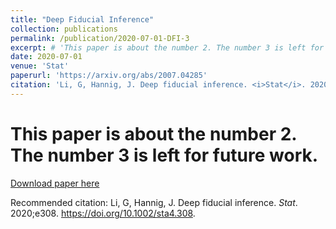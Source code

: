 ```yaml
---
title: "Deep Fiducial Inference"
collection: publications
permalink: /publication/2020-07-01-DFI-3
excerpt: # 'This paper is about the number 2. The number 3 is left for future work.'
date: 2020-07-01
venue: 'Stat'
paperurl: 'https://arxiv.org/abs/2007.04285'
citation: 'Li, G, Hannig, J. Deep fiducial inference. <i>Stat</i>. 2020;e308. https://doi.org/10.1002/sta4.308'
---
```

# This paper is about the number 2. The number 3 is left for future work.

[Download paper here](https://arxiv.org/abs/2007.04285)

Recommended citation: Li, G, Hannig, J. Deep fiducial inference. <i>Stat</i>. 2020;e308. https://doi.org/10.1002/sta4.308.